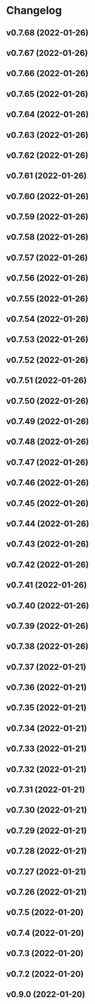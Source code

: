 # Changelog

<!--next-version-placeholder-->

## v0.7.68 (2022-01-26)


## v0.7.67 (2022-01-26)


## v0.7.66 (2022-01-26)


## v0.7.65 (2022-01-26)


## v0.7.64 (2022-01-26)


## v0.7.63 (2022-01-26)


## v0.7.62 (2022-01-26)


## v0.7.61 (2022-01-26)


## v0.7.60 (2022-01-26)


## v0.7.59 (2022-01-26)


## v0.7.58 (2022-01-26)


## v0.7.57 (2022-01-26)


## v0.7.56 (2022-01-26)


## v0.7.55 (2022-01-26)


## v0.7.54 (2022-01-26)


## v0.7.53 (2022-01-26)


## v0.7.52 (2022-01-26)


## v0.7.51 (2022-01-26)


## v0.7.50 (2022-01-26)


## v0.7.49 (2022-01-26)


## v0.7.48 (2022-01-26)


## v0.7.47 (2022-01-26)


## v0.7.46 (2022-01-26)


## v0.7.45 (2022-01-26)


## v0.7.44 (2022-01-26)


## v0.7.43 (2022-01-26)


## v0.7.42 (2022-01-26)


## v0.7.41 (2022-01-26)


## v0.7.40 (2022-01-26)


## v0.7.39 (2022-01-26)


## v0.7.38 (2022-01-26)


## v0.7.37 (2022-01-21)


## v0.7.36 (2022-01-21)


## v0.7.35 (2022-01-21)


## v0.7.34 (2022-01-21)


## v0.7.33 (2022-01-21)


## v0.7.32 (2022-01-21)


## v0.7.31 (2022-01-21)


## v0.7.30 (2022-01-21)


## v0.7.29 (2022-01-21)


## v0.7.28 (2022-01-21)


## v0.7.27 (2022-01-21)


## v0.7.26 (2022-01-21)


## v0.7.5 (2022-01-20)


## v0.7.4 (2022-01-20)


## v0.7.3 (2022-01-20)


## v0.7.2 (2022-01-20)


## v0.9.0 (2022-01-20)

